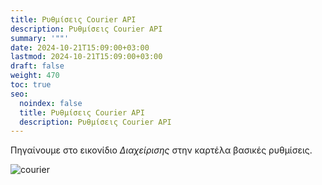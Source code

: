 ```yaml
---
title: Ρυθμίσεις Courier API
description: Ρυθμίσεις Courier API
summary: '""'
date: 2024-10-21T15:09:00+03:00
lastmod: 2024-10-21T15:09:00+03:00
draft: false
weight: 470
toc: true
seo:
  noindex: false
  title: Ρυθμίσεις Courier API
  description: Ρυθμίσεις Courier API
---
```

Πηγαίνουμε στο εικονίδιο *Διαχείρισης* στην καρτέλα βασικές ρυθμίσεις.

![courier](/images/courier.jpg "courier")
